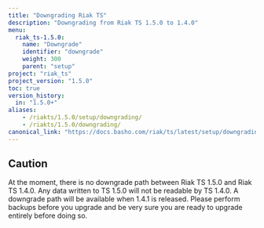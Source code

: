 ```yaml
---
title: "Downgrading Riak TS"
description: "Downgrading from Riak TS 1.5.0 to 1.4.0"
menu:
  riak_ts-1.5.0:
    name: "Downgrade"
    identifier: "downgrade"
    weight: 300
    parent: "setup"
project: "riak_ts"
project_version: "1.5.0"
toc: true
version_history:
  in: "1.5.0+"
aliases:
    - /riakts/1.5.0/setup/downgrading/
    - /riakts/1.5.0/downgrading/
canonical_link: "https://docs.basho.com/riak/ts/latest/setup/downgrading/"
---
```


## Caution

At the moment, there is no downgrade path between Riak TS 1.5.0 and Riak TS 1.4.0. Any data written to TS 1.5.0 will not be readable by TS 1.4.0. A downgrade path will be available when 1.4.1 is released. Please perform backups before you upgrade and be very sure you are ready to upgrade entirely before doing so.
